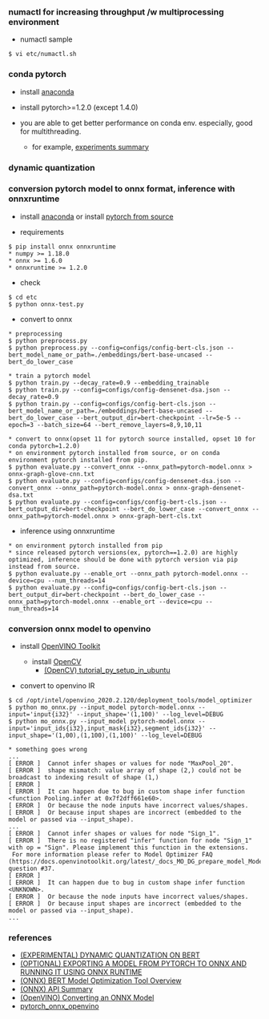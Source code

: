 ### numactl for increasing throughput /w multiprocessing environment 

- numactl sample
```
$ vi etc/numactl.sh
```

### conda pytorch

- install [anaconda](https://www.anaconda.com/distribution/#download-section)

- install pytorch>=1.2.0 (except 1.4.0)

- you are able to get better performance on conda env. especially, good for multithreading.
  - for example, [experiments summary](https://github.com/dsindex/iclassifier#experiments-summary)

### dynamic quantization


### conversion pytorch model to onnx format, inference with onnxruntime

- install [anaconda](https://www.anaconda.com/distribution/#download-section) or install [pytorch from source](https://github.com/pytorch/pytorch#from-source)

- requirements
```
$ pip install onnx onnxruntime
* numpy >= 1.18.0
* onnx >= 1.6.0
* onnxruntime >= 1.2.0
```

- check
```
$ cd etc
$ python onnx-test.py
```

- convert to onnx
```
* preprocessing
$ python preprocess.py
$ python preprocess.py --config=configs/config-bert-cls.json --bert_model_name_or_path=./embeddings/bert-base-uncased --bert_do_lower_case

* train a pytorch model
$ python train.py --decay_rate=0.9 --embedding_trainable
$ python train.py --config=configs/config-densenet-dsa.json --decay_rate=0.9
$ python train.py --config=configs/config-bert-cls.json --bert_model_name_or_path=./embeddings/bert-base-uncased --bert_do_lower_case --bert_output_dir=bert-checkpoint --lr=5e-5 --epoch=3 --batch_size=64 --bert_remove_layers=8,9,10,11

* convert to onnx(opset 11 for pytorch source installed, opset 10 for conda pytorch=1.2.0)
* on environment pytorch installed from source, or on conda environment pytorch installed from pip.
$ python evaluate.py --convert_onnx --onnx_path=pytorch-model.onnx > onnx-graph-glove-cnn.txt
$ python evaluate.py --config=configs/config-densenet-dsa.json --convert_onnx --onnx_path=pytorch-model.onnx > onnx-graph-densenet-dsa.txt
$ python evaluate.py --config=configs/config-bert-cls.json --bert_output_dir=bert-checkpoint --bert_do_lower_case --convert_onnx --onnx_path=pytorch-model.onnx > onnx-graph-bert-cls.txt
```

- inference using onnxruntime
```
* on environment pytorch installed from pip
* since released pytorch versions(ex, pytorch==1.2.0) are highly optimized, inference should be done with pytorch version via pip instead from source.
$ python evaluate.py --enable_ort --onnx_path pytorch-model.onnx --device=cpu --num_threads=14
$ python evaluate.py --config=configs/config-bert-cls.json --bert_output_dir=bert-checkpoint --bert_do_lower_case --onnx_path=pytorch-model.onnx --enable_ort --device=cpu --num_threads=14
```

### conversion onnx model to openvino

- install [OpenVINO Toolkit](https://software.intel.com/en-us/openvino-toolkit)
  - install [OpenCV](https://github.com/opencv/opencv)
    - [(OpenCV) tutorial_py_setup_in_ubuntu](https://docs.opencv.org/3.4/d2/de6/tutorial_py_setup_in_ubuntu.html)

- convert to openvino IR
```
$ cd /opt/intel/openvino_2020.2.120/deployment_tools/model_optimizer
$ python mo_onnx.py --input_model pytorch-model.onnx --input='input{i32}' --input_shape='(1,100)' --log_level=DEBUG
$ python mo_onnx.py --input_model pytorch-model.onnx --input='input_ids{i32},input_mask{i32},segment_ids{i32}' --input_shape='(1,00),(1,100),(1,100)' --log_level=DEBUG

* something goes wrong
...
[ ERROR ]  Cannot infer shapes or values for node "MaxPool_20".
[ ERROR ]  shape mismatch: value array of shape (2,) could not be broadcast to indexing result of shape (1,)
[ ERROR ]
[ ERROR ]  It can happen due to bug in custom shape infer function <function Pooling.infer at 0x7f2dff661e60>.
[ ERROR ]  Or because the node inputs have incorrect values/shapes.
[ ERROR ]  Or because input shapes are incorrect (embedded to the model or passed via --input_shape).
...
[ ERROR ]  Cannot infer shapes or values for node "Sign_1".
[ ERROR ]  There is no registered "infer" function for node "Sign_1" with op = "Sign". Please implement this function in the extensions.
 For more information please refer to Model Optimizer FAQ (https://docs.openvinotoolkit.org/latest/_docs_MO_DG_prepare_model_Model_Optimizer_FAQ.html), question #37.
[ ERROR ]
[ ERROR ]  It can happen due to bug in custom shape infer function <UNKNOWN>.
[ ERROR ]  Or because the node inputs have incorrect values/shapes.
[ ERROR ]  Or because input shapes are incorrect (embedded to the model or passed via --input_shape).
...

```

### references

- [(EXPERIMENTAL) DYNAMIC QUANTIZATION ON BERT](https://pytorch.org/tutorials/intermediate/dynamic_quantization_bert_tutorial.html)
- [(OPTIONAL) EXPORTING A MODEL FROM PYTORCH TO ONNX AND RUNNING IT USING ONNX RUNTIME](https://pytorch.org/tutorials/advanced/super_resolution_with_onnxruntime.html)
- [(ONNX) BERT Model Optimization Tool Overview](https://github.com/microsoft/onnxruntime/tree/master/onnxruntime/python/tools/bert)
- [(ONNX) API Summary](https://microsoft.github.io/onnxruntime/python/api_summary.html)
- [(OpenVINO) Converting an ONNX Model](https://docs.openvinotoolkit.org/2020.1/_docs_MO_DG_prepare_model_convert_model_Convert_Model_From_ONNX.html) 
- [pytorch_onnx_openvino](https://github.com/ngeorgis/pytorch_onnx_openvino)
